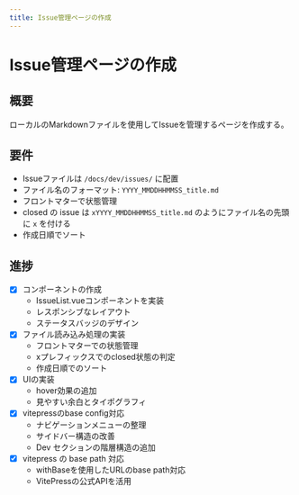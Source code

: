```yaml
---
title: Issue管理ページの作成
---
```


# Issue管理ページの作成

## 概要
ローカルのMarkdownファイルを使用してIssueを管理するページを作成する。

## 要件
- Issueファイルは `/docs/dev/issues/` に配置
- ファイル名のフォーマット: `YYYY_MMDDHHMMSS_title.md`
- フロントマターで状態管理
- closed の issue は `xYYYY_MMDDHHMMSS_title.md` のようにファイル名の先頭に `x` を付ける
- 作成日順でソート

## 進捗
- [x] コンポーネントの作成
  - IssueList.vueコンポーネントを実装
  - レスポンシブなレイアウト
  - ステータスバッジのデザイン
- [x] ファイル読み込み処理の実装
  - フロントマターでの状態管理
  - xプレフィックスでのclosed状態の判定
  - 作成日順でのソート
- [x] UIの実装
  - hover効果の追加
  - 見やすい余白とタイポグラフィ
- [x] vitepressのbase config対応
  - ナビゲーションメニューの整理
  - サイドバー構造の改善
  - Dev セクションの階層構造の追加
- [x] vitepress の base path 対応
  - withBaseを使用したURLのbase path対応
  - VitePressの公式APIを活用